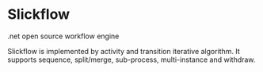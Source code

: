 Slickflow
=========

.net open source workflow engine

Slickflow is implemented by activity and transition iterative algorithm. 
It supports sequence, split/merge, sub-process, multi-instance and withdraw.
